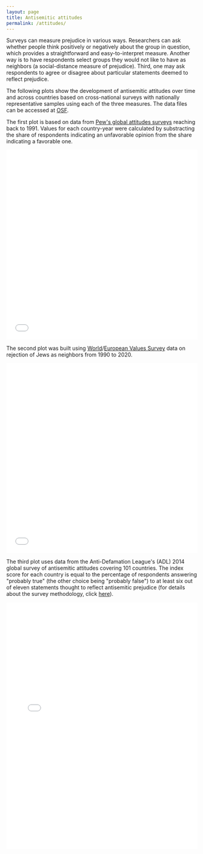 ```yaml
---
layout: page
title: Antisemitic attitudes
permalink: /attitudes/
---
```


Surveys can measure prejudice in various ways. Researchers can ask whether people think positively or negatively about the group in question, which provides a straightforward and easy-to-interpret measure. Another way is to have respondents select groups they would not like to have as neighbors (a social-distance measure of prejudice). Third, one may ask respondents to agree or disagree about particular statements deemed to reflect prejudice.

The following plots show the development of antisemitic attitudes over time and across countries based on cross-national surveys with nationally representative samples using each of the three measures. The data files can be accessed at [OSF](https://osf.io/m4yba/).

The first plot is based on data from [Pew's global attitudes surveys](https://www.pewresearch.org/global/datasets/) reaching back to 1991. Values for each country-year were calculated by substracting the share of respondents indicating an unfavorable opinion from the share indicating a favorable one.

<iframe src="/chaceweb/assets/pewplot.html" height="500px" width="100%" style="border:none;"></iframe>

<br>

The second plot was built using [World](https://www.worldvaluessurvey.org/WVSContents.jsp)/[European Values Survey](https://europeanvaluesstudy.eu/methodology-data-documentation/data-and-documentation/) data on rejection of Jews as neighbors from 1990 to 2020.

<iframe src="/chaceweb/assets/wvsplot.html" height="500px" width="100%" style="border:none;"></iframe>

<br>

The third plot uses data from the Anti-Defamation League's (ADL) 2014 global survey of antisemitic attitudes covering 101 countries. The index score for each country is equal to the percentage of respondents answering "probably true" (the other choice being "probably false") to at least six out of eleven statements thought to reflect antisemitic prejudice (for details about the survey methodology, click [here](https://perma.cc/Z7HH-FUSF)).

<iframe src="/chaceweb/assets/adlplot.html" height="650px" width="100%" style="border:none;"></iframe>